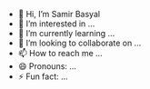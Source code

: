 - 👋 Hi, I’m Samir Basyal
- 👀 I’m interested in ...
- 🌱 I’m currently learning ...
- 💞️ I’m looking to collaborate on ...
- 📫 How to reach me ...
- 😄 Pronouns: ...
- ⚡ Fun fact: ...

<!---
samir1291bashyal/samir1291bashyal is a ✨ special ✨ repository because its `README.md` (this file) appears on your GitHub profile.
You can click the Preview link to take a look at your changes.
--->
